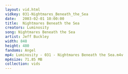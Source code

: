 ```yaml
---
layout: vid.html
vidkey: 031-Nightmares_Beneath_the_Sea
date:   2003-02-01 10:00:00
title:  Nightmares Beneath the Sea
creators: Luminosity
song: Nightmares Beneath the Sea
artist: Jeff Buckley
width: 848
height: 480
fandoms: Angel
mp4: Luminosity - 031 - Nightmares Beneath the Sea.m4v
mp4size: 71.85 MB
collection: vids
---
```


  <div>
  
  </div>
  